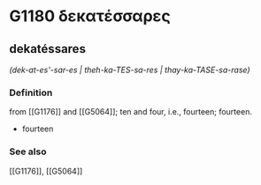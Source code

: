 # G1180 δεκατέσσαρες

## dekatéssares

_(dek-at-es'-sar-es | theh-ka-TES-sa-res | thay-ka-TASE-sa-rase)_

### Definition

from [[G1176]] and [[G5064]]; ten and four, i.e., fourteen; fourteen.

- fourteen

### See also

[[G1176]], [[G5064]]

